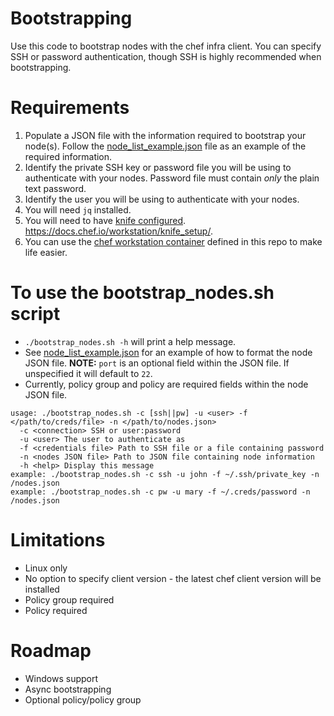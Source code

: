 # Bootstrapping
Use this code to bootstrap nodes with the chef infra client. You can specify SSH or password authentication, though SSH is highly recommended when bootstrapping.

# Requirements
1. Populate a JSON file with the information required to bootstrap your node(s). Follow the [node_list_example.json](./node_list_example.json) file as an example of the required information.
1. Identify the private SSH key or password file you will be using to authenticate with your nodes. Password file must contain *only* the plain text password.
1. Identify the user you will be using to authenticate with your nodes.
1. You will need `jq` installed.
1. You will need to have [knife configured](./configure_knife.sh). https://docs.chef.io/workstation/knife_setup/.
1. You can use the [chef workstation container](../workstation/docker/Dockerfile) defined in this repo to make life easier.

# To use the bootstrap_nodes.sh script
 - `./bootstrap_nodes.sh -h` will print a help message.
 - See [node_list_example.json](./node_list_example.json) for an example of how to format the node JSON file. **NOTE:** `port` is an optional field within the JSON file. If unspecified it will default to `22`.
 - Currently, policy group and policy are required fields within the node JSON file.

```
usage: ./bootstrap_nodes.sh -c [ssh||pw] -u <user> -f </path/to/creds/file> -n </path/to/nodes.json>
  -c <connection> SSH or user:password
  -u <user> The user to authenticate as
  -f <credentials file> Path to SSH file or a file containing password
  -n <nodes JSON file> Path to JSON file containing node information
  -h <help> Display this message
example: ./bootstrap_nodes.sh -c ssh -u john -f ~/.ssh/private_key -n /nodes.json
example: ./bootstrap_nodes.sh -c pw -u mary -f ~/.creds/password -n /nodes.json
```

# Limitations
 - Linux only
 - No option to specify client version - the latest chef client version will be installed
 - Policy group required
 - Policy required

# Roadmap
 - Windows support
 - Async bootstrapping
 - Optional policy/policy group
